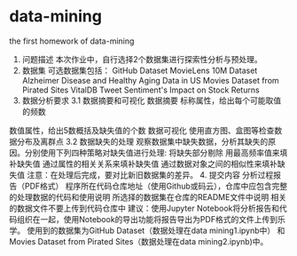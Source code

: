 # data-mining
the first homework of data-mining
1. 问题描述
本次作业中，自行选择2个数据集进行探索性分析与预处理。
2. 数据集
可选数据集包括：
GitHub Dataset
MovieLens 10M Dataset
Alzheimer Disease and Healthy Aging Data in US
Movies Dataset from Pirated Sites
VitalDB
Tweet Sentiment's Impact on Stock Returns
3. 数据分析要求
3.1 数据摘要和可视化
数据摘要
标称属性，给出每个可能取值的频数

数值属性，给出5数概括及缺失值的个数
数据可视化
使用直方图、盒图等检查数据分布及离群点
3.2 数据缺失的处理
观察数据集中缺失数据，分析其缺失的原因。分别使用下列四种策略对缺失值进行处理:
将缺失部分剔除
用最高频率值来填补缺失值
通过属性的相关关系来填补缺失值
通过数据对象之间的相似性来填补缺失值 注意：在处理后完成，要对比新旧数据集的差异。
4. 提交内容
分析过程报告（PDF格式）
程序所在代码仓库地址（使用Github或码云），仓库中应包含完整的处理数据的代码和使用说明
所选择的数据集在仓库的README文件中说明
相关的数据文件不要上传到代码仓库中
建议：使用Jupyter Notebook将分析报告和代码组织在一起，使用Notebook的导出功能将报告导出为PDF格式的文件上传到乐学。
使用到的数据集为GitHub Dataset（数据处理在data mining1.ipynb中） 和Movies Dataset from Pirated Sites（数据处理在data mining2.ipynb)中。
